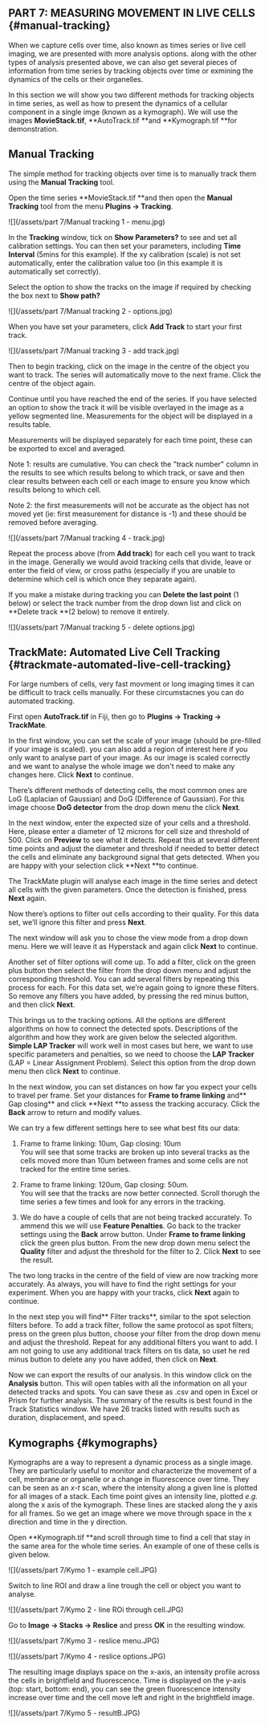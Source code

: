 ## PART 7: MEASURING MOVEMENT IN LIVE CELLS {#manual-tracking}

When we capture cells over time, also known as times series or live cell imaging, we are presented with more analysis options. along with the other types of analysis presented above, we can also get several pieces of information from time series by tracking objects over time or exmining the dynamics of the cells or their organelles.

In this section we will show you two different methods for tracking objects in time series, as well as how to present the dynamics of a cellular component in a single imge \(known as a kymograph\). We will use the images **MovieStack.tif**, **AutoTrack.tif **and **Kymograph.tif **for demonstration.

## Manual Tracking

The simple method for tracking objects over time is to manually track them using the **Manual Tracking** tool.

Open the time series **MovieStack.tif **and then open the **Manual Tracking** tool from the menu **Plugins -&gt; Tracking**.

![](/assets/part 7/Manual tracking 1 - menu.jpg)

In the **Tracking** window, tick on **Show Parameters?** to see and set all calibration settings. You can then set your parameters, including **Time Interval** \(5mins for this example\). If the xy calibration \(scale\) is not set automatically, enter the calibration value too \(in this example it is automatically set correctly\).

Select the option to show the tracks on the image if required by checking the box next to **Show path?**

![](/assets/part 7/Manual tracking 2 - options.jpg)

When you have set your parameters, click **Add Track** to start your first track.

![](/assets/part 7/Manual tracking 3 - add track.jpg)

Then to begin tracking, click on the image in the centre of the object you want to track. The series will automatically move to the next frame. Click the centre of the object again.

Continue until you have reached the end of the series. If you have selected an option to show the track it will be visible overlayed in the image as a yellow segmented line. Measurements for the object will be displayed in a results table.

Measurements will be displayed separately for each time point, these can be exported to excel and averaged.

Note 1: results are cumulative. You can check the "track number" column in the results to see which results belong to which track, or save and then clear results between each cell or each image to ensure you know which results belong to which cell.

Note 2: the first measurements will not be accurate as the object has not moved yet \(ie: first measurement for distance is -1\) and these should be removed before averaging.

![](/assets/part 7/Manual tracking 4 - track.jpg)

Repeat the process above \(from **Add track**\) for each cell you want to track in the image. Generally we would avoid tracking cells that divide, leave or enter the field of view, or cross paths \(especially if you are unable to determine which cell is which once they separate again\).

If you make a mistake during tracking you can **Delete the last point** \(1 below\) or select the track number from the drop down list and click on **Delete track **\(2 below\) to remove it entirely.

![](/assets/part 7/Manual tracking 5 - delete options.jpg)

## TrackMate: Automated Live Cell Tracking {#trackmate-automated-live-cell-tracking}

For large numbers of cells, very fast movment or long imaging times it can be difficult to track cells manually. For these circumstacnes you can do automated tracking.

First open **AutoTrack.tif** in Fiji, then go to **Plugins -&gt; Tracking -&gt; TrackMate**.

In the first window, you can set the scale of your image \(should be pre-filled if your image is scaled\). you can also add a region of interest here if you only want to analyse part of your image. As our image is scaled correctly and we want to analyse the whole image we don't need to make any changes here. Click **Next** to continue.

There’s different methods of detecting cells, the most common ones are LoG \(Laplacian of Gaussian\) and DoG \(Difference of Gaussian\). For this image choose **DoG detector** from the drop down menu the click **Next**.

In the next window, enter the expected size of your cells and a threshold. Here, please enter a diameter of 12 microns for cell size and threshold of 500. Click on **Preview** to see what it detects. Repeat this at several different time points and adjust the diameter and threshold if needed to better detect the cells and eliminate any background signal that gets detected. When you are happy with your selection click **Next **to continue.

The TrackMate plugin will analyse each image in the time series and detect all cells with the given parameters. Once the detection is finished, press **Next** again.

Now there’s options to filter out cells according to their quality. For this data set, we’ll ignore this filter and press **Next**.

The next window will ask you to chose the view mode from a drop down menu. Here we will leave it as Hyperstack and again click **Next** to continue.

Another set of filter options will come up. To add a filter, click on the green plus button then select the filter from the drop down menu and adjust the corresponding threshold. You can add several filters by repeating this process for each. For this data set, we’re again going to ignore these filters. So remove any filters you have added, by pressing the red minus button, and then click **Next**.

This brings us to the tracking options. All the options are different algorithms on how to connect the detected spots. Descriptions of the algorithm and how they work are given below the selected algorithm. **Simple LAP Tracker** will work well in most cases but here, we want to use specific parameters and penalties, so we need to choose the **LAP Tracker** \(LAP = Linear Assignment Problem\). Select this option from the drop down menu then click **Next** to continue.

In the next window, you can set distances on how far you expect your cells to travel per frame. Set your distances for **Frame to frame linking** and** Gap closing**  and click **Next **to assess the tracking accuracy. Click the **Back** arrow to return and modify values.

We can try a few different settings here to see what best fits our data:

1. Frame to frame linking: 10um, Gap closing: 10um  
   You will see that some tracks are broken up into several tracks as the cells moved more than 10um between frames and some cells are not tracked for the entire time series.

2. Frame to frame linking: 120um, Gap closing: 50um.  
   You will see that the tracks are now better connected. Scroll thorugh the time series a few times and look for any errors in the tracking.

3. We do have a couple of cells that are not being tracked accurately. To ammend this we will use **Feature Penalties**. Go back to the tracker settings using the **Back** arrow button. Under **Frame to frame linking** click the green plus button. From the new drop down menu select the **Quality** filter and adjust the threshold for the filter to 2. Click **Next** to see the result.

The two long tracks in the centre of the field of view are now tracking more accurately. As always, you will have to find the right settings for your experiment. When you are happy with your tracks, click **Next** again to continue.



In the next step you will find** Filter tracks**, similar to the spot selection filters before. To add a track filter, follow the same protocol as spot filters; press on the green plus button, choose your filter from the drop down menu and adjust the threshold. Repeat for any additional filters you want to add. I am not going to use any additional track filters on tis data, so uset he red minus button to delete any you have added, then click on **Next**.

Now we can export the results of our analysis. In this window click on the **Analysis** button. This will open tables with all the information on all your detected tracks and spots. You can save these as .csv and open in Excel or Prism for further analysis. The summary of the results is best found in the Track Statistics window. We have 26 tracks listed with results such as duration, displacement, and speed.

## Kymographs {#kymographs}

Kymographs are a way to represent a dynamic process as a single image. They are particularly useful to monitor and characterize the movement of a cell, membrane or organelle or a change in fluorescence over time. They can be seen as an _x-t_ scan, where the intensity along a given line is plotted for all images of a stack. Each time point gives an intensity line, plotted _e.g._ along the x axis of the kymograph. These lines are stacked along the y axis for all frames. So we get an image where we move through space in the x direction and time in the y direction.

Open **Kymograph.tif **and scroll through time to find a cell that stay in the same area for the whole time series. An example of one of these cells is given below.

![](/assets/part 7/Kymo 1 - example cell.JPG)

Switch to line ROI and draw a line trough the cell or object you want to analyse.

![](/assets/part 7/Kymo 2 - line ROi through cell.JPG)

Go to **Image -&gt; Stacks -&gt; Reslice** and press **OK** in the resulting window.

![](/assets/part 7/Kymo 3 - reslice menu.JPG)

![](/assets/part 7/Kymo 4 - reslice options.JPG)

The resulting image displays space on the x-axis, an intensity profile across the cells in brightfield and fluorescence. Time is displayed on the y-axis \(top: start, bottom: end\), you can see the green fluorescence intensity increase over time and the cell move left and right in the brightfield image.

![](/assets/part 7/Kymo 5 - resultB.JPG)

